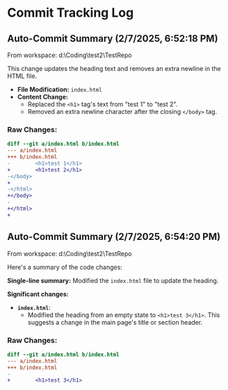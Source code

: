 # Commit Tracking Log


## Auto-Commit Summary (2/7/2025, 6:52:18 PM)
From workspace: d:\Coding\test2\TestRepo

This change updates the heading text and removes an extra newline in the HTML file.

*   **File Modification:** `index.html`
*   **Content Change:**
    *   Replaced the `<h1>` tag's text from "test 1" to "test 2".
    *   Removed an extra newline character after the closing `</body>` tag.


### Raw Changes:
```diff
diff --git a/index.html b/index.html
--- a/index.html
+++ b/index.html
-        <h1>test 1</h1>
+        <h1>test 2</h1>
-</body>
+
-</html>
+</body>
-
+</html>
+

```

## Auto-Commit Summary (2/7/2025, 6:54:20 PM)
From workspace: d:\Coding\test2\TestRepo

Here's a summary of the code changes:

**Single-line summary:** Modified the `index.html` file to update the heading.

**Significant changes:**

*   **`index.html`**:
    *   Modified the heading from an empty state to `<h1>test 3</h1>`. This suggests a change in the main page's title or section header.

### Raw Changes:
```diff
diff --git a/index.html b/index.html
--- a/index.html
+++ b/index.html
-        
+        <h1>test 3</h1>

```